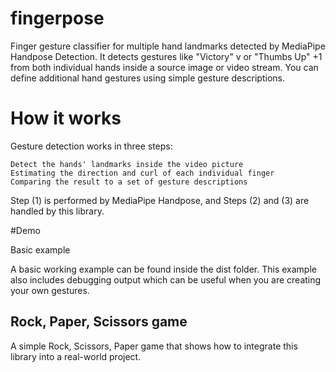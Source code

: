 # fingerpose

Finger gesture classifier for multiple hand landmarks detected by MediaPipe Handpose Detection. It detects gestures like "Victory" v or "Thumbs Up" +1 from both individual hands inside a source image or video stream. You can define additional hand gestures using simple gesture descriptions.

# How it works

Gesture detection works in three steps:

    Detect the hands' landmarks inside the video picture
    Estimating the direction and curl of each individual finger
    Comparing the result to a set of gesture descriptions

Step (1) is performed by MediaPipe Handpose, and Steps (2) and (3) are handled by this library.

#Demo

Basic example

A basic working example can be found inside the dist folder. This example also includes debugging output which can be useful when you are creating your own gestures.

## Rock, Paper, Scissors game

A simple Rock, Scissors, Paper game that shows how to integrate this library into a real-world project.
